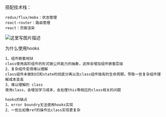 搭配技术栈：
    
    redux/flux/mobx：状态管理
    react-router：路由管理
    react：页面渲染
    
    
![这里写图片描述](https://server.9yuntu.cn/doc/tNc0Z1ywzpUBEaDS13ubAZ)

为什么使用hooks

    1、组件嵌套地狱
    class使用高阶组件的形式做公共能力的抽象，这样会增加组件嵌套层级
    2、复杂组件变得难以理解
    class组件未做到UI和state的彻底分离以及class组件独有的生命周期，导致一些复杂组件理解成本变高
    3、难以理解的 class
    使用class，会增加学习成本，会处理this等相应的class相关的问题
    
    hooks的缺点
    1、error boundry无法使用hooks实现
    2、一些比如像ref的操作比class实现更复杂



